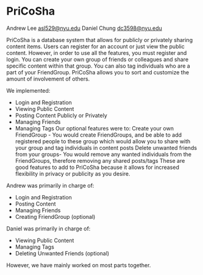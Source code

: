 # PriCoSha
Andrew Lee  asl529@nyu.edu
Daniel Chung  dc3598@nyu.edu

PriCoSha is a database system that allows for publicly or privately sharing content items. Users can register for an account or just view the public content. However, in order to use all the features, you must register and login. You can create your own group of friends or colleagues and share specific content within that group. You can also tag individuals who are a part of your FriendGroup. PriCoSha allows you to sort and customize the amount of involvement of others. 

We implemented:
- Login and Registration
- Viewing Public Content
- Posting Content Publicly or Privately
- Managing Friends
- Managing Tags
Our optional features were to:
Create your own FriendGroup - You would create FriendGroups, and be able to add registered people to these group which would allow you to share with your group and tag individuals in content posts
Delete unwanted friends from your groups- You would remove any wanted individuals from the FriendGroups, therefore removing any shared posts/tags
These are good features to add to PriCoSha because it allows for increased flexibility in privacy or publicity as you desire. 

Andrew was primarily in charge of:
- Login and Registration
- Posting Content
- Managing Friends
- Creating FriendGroup (optional)

Daniel was primarily in charge of:
- Viewing Public Content
- Managing Tags
- Deleting Unwanted Friends (optional)

However, we have mainly worked on most parts together.
